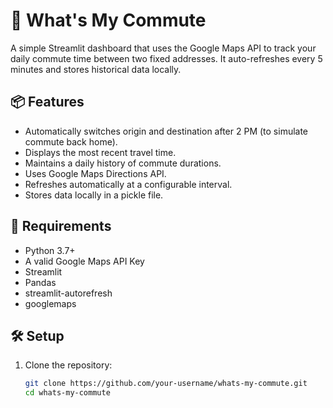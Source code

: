 # 🚗 What's My Commute

A simple Streamlit dashboard that uses the Google Maps API to track your daily commute time between two fixed addresses. It auto-refreshes every 5 minutes and stores historical data locally.

## 📦 Features

- Automatically switches origin and destination after 2 PM (to simulate commute back home).
- Displays the most recent travel time.
- Maintains a daily history of commute durations.
- Uses Google Maps Directions API.
- Refreshes automatically at a configurable interval.
- Stores data locally in a pickle file.

## 🏁 Requirements

- Python 3.7+
- A valid Google Maps API Key
- Streamlit
- Pandas
- streamlit-autorefresh
- googlemaps

## 🛠️ Setup

1. Clone the repository:
   ```bash
   git clone https://github.com/your-username/whats-my-commute.git
   cd whats-my-commute